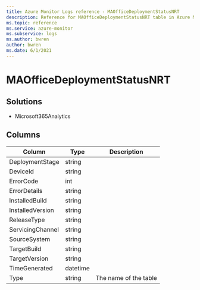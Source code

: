 ```yaml
---
title: Azure Monitor Logs reference - MAOfficeDeploymentStatusNRT
description: Reference for MAOfficeDeploymentStatusNRT table in Azure Monitor Logs.
ms.topic: reference
ms.service: azure-monitor
ms.subservice: logs
ms.author: bwren
author: bwren
ms.date: 6/1/2021
---
```


# MAOfficeDeploymentStatusNRT

 

## Solutions

- Microsoft365Analytics




## Columns

|Column|Type|Description|
|---|---|---|
|DeploymentStage|string||
|DeviceId|string||
|ErrorCode|int||
|ErrorDetails|string||
|InstalledBuild|string||
|InstalledVersion|string||
|ReleaseType|string||
|ServicingChannel|string||
|SourceSystem|string||
|TargetBuild|string||
|TargetVersion|string||
|TimeGenerated|datetime||
|Type|string|The name of the table|
